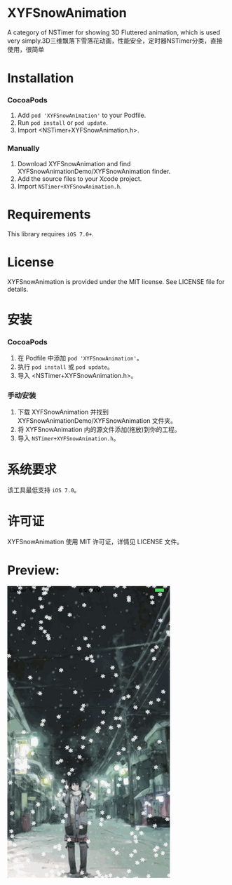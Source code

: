# XYFSnowAnimation
A category of NSTimer for showing 3D Fluttered animation, which is used very simply.3D三维飘落下雪落花动画，性能安全，定时器NSTimer分类，直接使用，很简单  

Installation
==============

### CocoaPods

1. Add `pod 'XYFSnowAnimation'` to your Podfile.
2. Run `pod install` or `pod update`.
3. Import \<NSTimer+XYFSnowAnimation.h\>.

### Manually

1. Download XYFSnowAnimation and find XYFSnowAnimationDemo/XYFSnowAnimation finder.
2. Add the source files to your Xcode project.
3. Import `NSTimer+XYFSnowAnimation.h`.

Requirements
==============
This library requires `iOS 7.0+`.

License
==============
XYFSnowAnimation is provided under the MIT license. See LICENSE file for details.  

安装
==============

### CocoaPods

1. 在 Podfile 中添加 `pod 'XYFSnowAnimation'`。
2. 执行 `pod install` 或 `pod update`。
3. 导入 \<NSTimer+XYFSnowAnimation.h\>。

### 手动安装

1. 下载 XYFSnowAnimation 并找到 XYFSnowAnimationDemo/XYFSnowAnimation 文件夹。
2. 将 XYFSnowAnimation 内的源文件添加(拖放)到你的工程。
3. 导入 `NSTimer+XYFSnowAnimation.h`。

系统要求
==============
该工具最低支持 `iOS 7.0`。

许可证
==============
XYFSnowAnimation 使用 MIT 许可证，详情见 LICENSE 文件。 
# Preview:
![img](https://github.com/CoderXYF/XYFSnowAnimation/blob/master/previewEffectGIFImage/preview.gif)
